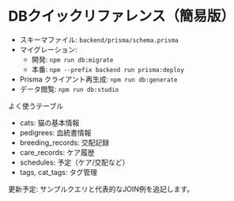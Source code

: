 # DBクイックリファレンス（簡易版）

- スキーマファイル: `backend/prisma/schema.prisma`
- マイグレーション:
  - 開発: `npm run db:migrate`
  - 本番: `npm --prefix backend run prisma:deploy`
- Prisma クライアント再生成: `npm run db:generate`
- データ閲覧: `npm run db:studio`

よく使うテーブル

- cats: 猫の基本情報
- pedigrees: 血統書情報
- breeding_records: 交配記録
- care_records: ケア履歴
- schedules: 予定（ケア/交配など）
- tags, cat_tags: タグ管理

更新予定: サンプルクエリと代表的なJOIN例を追記します。
